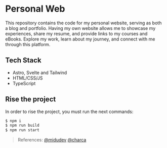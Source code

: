 # Personal Web

This repository contains the code for my personal website, serving as both a blog and portfolio. Having my own website allows me to showcase my experiences, share my resume, and provide links to my courses and eBooks. Explore my work, learn about my journey, and connect with me through this platform.

## Tech Stack
- Astro, Svelte and Tailwind
- HTML/CSS/JS
- TypeScript

## Rise the project
In order to rise the project, you must run the next commands:
```bash
$ npm i
$ npm run build
$ npm run start
```

>
> References: [@midudev](https://github.com/midudev) [@charca](https://www.github.com/Charca) 
>
